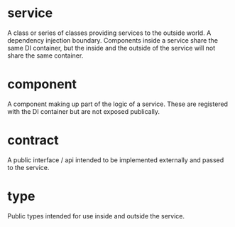 # service

A class or series of classes providing services to the outside world.
A dependency injection boundary. Components inside a service share the same DI container,
but the inside and the outside of the service will not share the same container.

# component

A component making up part of the logic of a service. These are registered
with the DI container but are not exposed publically.

# contract

A public interface / api intended to be implemented externally and passed to the service.

# type

Public types intended for use inside and outside the service.
